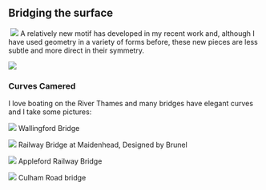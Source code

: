 ## Bridging the surface
![]()
![](../../media/Pasted%20image%2020240630134920.jpg)
A relatively new motif has developed in my recent work and, although I have used geometry in a variety of forms before, these new pieces are less subtle and more direct in their symmetry.

![](../../media/arch1.jpg)
### Curves Camered
I love boating on the River Thames and many bridges have elegant curves and I take some pictures:

![](../../media/N72_1558.jpeg)
Wallingford Bridge

![](../../media/_DSC7758.jpeg)
Railway Bridge at Maidenhead, Designed by Brunel

![](../../media/_DSC7828.jpeg)
Appleford Railway Bridge

![](../../media/_DSC7633.jpeg)
Culham Road bridge
